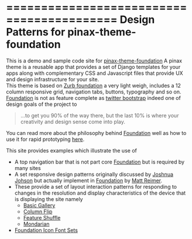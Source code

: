 ==========================================
Design Patterns for pinax-theme-foundation
==========================================

This  is a demo and sample code site for [pinax-theme-foundation](https://github.com/chrisdev/pinax-theme-foundation/) 
A pinax theme is a reusable app that provides a set of Django templates for your apps along 
with complementary CSS and Javascript files that provide UX and design infrastructure for your site.  
This theme is based on [Zurb foundation](http://foundation.zurb.com) a very light weigh, includes a 12 column responsive grid,
navigation tabs, buttons, typography and so on.  [Foundation](http://github.com/zurb/foundation)  is not as
feature complete as [twitter bootstrap](http://twitter.github.com/bootstrap/) indeed one of design goals of the project to
>
> ...to get you 90% of the way there, but the last 10% is where your creativity and design sense come into play.
 
You can read more about the philosophy behind [Foundation](http://github.com/zurb/foundation) well as how to use it for rapid prototyping  [here](http://www.alistapart.com/articles/dive-into-responsive-prototyping-with-foundation). 

This site provides examples which illustrate the use of

* A top navigation bar that is not part core [Foundation](http://github.com/zurb/foundation) but is required by many sites
* A set responsive design patterns originally discussed by [Joshnua Johson](http://designshack.net/articles/css/5-really-useful-responsive-web-design-patterns/)  but actually implement in [Foundation](http://foundation.zurb.com) by [Matt Reimer](http://www.raisedeyebrow.com/blog/2012/04/responsive-design-patterns). 
* These provide a set of layout interaction patterns for responding to changes in the resolution and display characteristics of the device that is displaying the site namely
	* [Basic Gallery](http://apps.raisedeyebrow.com/Design_Patterns/basic_gallery.php)
	* [Column Flip](http://apps.raisedeyebrow.com/Design_Patterns/column_flip.php)
	* [Feature Shuffle](http://apps.raisedeyebrow.com/Design_Patterns/feature_shuffle.php)
	* [Mondarian](http://apps.raisedeyebrow.com/Design_Patterns/mondrian.php)
* [Foundation Icon Font Sets](https://github.com/zurb/foundation-icons)

